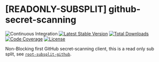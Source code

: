 # [READONLY-SUBSPLIT] github-secret-scanning


![Continuous Integration](https://github.com/php-api-clients/github-secret-scanning/workflows/Continuous%20Integration/badge.svg)
[![Latest Stable Version](https://poser.pugx.org/api-clients/github-secret-scanning/v/stable.png)](https://packagist.org/packages/api-clients/github-secret-scanning)
[![Total Downloads](https://poser.pugx.org/api-clients/github-secret-scanning/downloads.png)](https://packagist.org/packages/api-clients/github-secret-scanning)
[![Code Coverage](https://scrutinizer-ci.com/g/php-api-clients/github-secret-scanning/badges/coverage.png?b==)](https://scrutinizer-ci.com/g/php-api-clients/github-secret-scanning/?branch=)
[![License](https://poser.pugx.org/api-clients/github-secret-scanning/license.png)](https://packagist.org/packages/api-clients/github-secret-scanning)

Non-Blocking first GitHub secret-scanning client, this is a read only sub split, see [`root-subsplit-github`](https://github.com/php-api-clients/root-subsplit-github).
